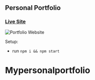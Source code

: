 ## Personal Portfolio

### [Live Site](https://www.gulshancoder.tech/)

![Portfolio Website](https://i.ibb.co/m8WHfw7/Portfolio.png)

Setup:
- run ```npm i && npm start```
# Mypersonalportfolio
